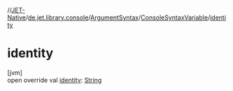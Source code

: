 //[JET-Native](../../../../index.md)/[de.jet.library.console](../../index.md)/[ArgumentSyntax](../index.md)/[ConsoleSyntaxVariable](index.md)/[identity](identity.md)

# identity

[jvm]\
open override val [identity](identity.md): [String](https://kotlinlang.org/api/latest/jvm/stdlib/kotlin/-string/index.html)
